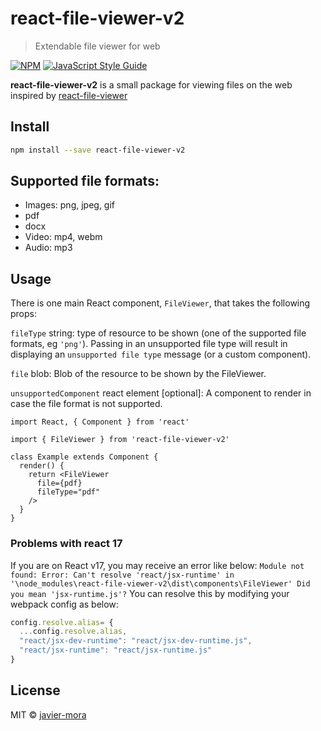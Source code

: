 # react-file-viewer-v2

> Extendable file viewer for web

[![NPM](https://img.shields.io/npm/v/react-file-viewer-v2.svg)](https://www.npmjs.com/package/react-file-viewer-v2) [![JavaScript Style Guide](https://img.shields.io/badge/code_style-standard-brightgreen.svg)](https://standardjs.com)

**react-file-viewer-v2** is a small package for viewing files on the web inspired by [react-file-viewer](https://github.com/plangrid/react-file-viewer)

## Install

```bash
npm install --save react-file-viewer-v2
```

## Supported file formats:

 - Images: png, jpeg, gif
 - pdf
 - docx
 - Video: mp4, webm
 - Audio: mp3
## Usage
There is one main React component, `FileViewer`, that takes the following props:

`fileType` string: type of resource to be shown (one of the supported file
formats, eg `'png'`). Passing in an unsupported file type will result in displaying
an `unsupported file type` message (or a custom component).

`file` blob: Blob of the resource to be shown by the FileViewer.

`unsupportedComponent` react element [optional]: A component to render in case
the file format is not supported.

```tsx
import React, { Component } from 'react'

import { FileViewer } from 'react-file-viewer-v2'

class Example extends Component {
  render() {
    return <FileViewer
      file={pdf}
      fileType="pdf"
    />
  }
}
```

### Problems with react 17
If you are on React v17, you may receive an error like below: `Module not found: Error: Can't resolve 'react/jsx-runtime' in '\node_modules\react-file-viewer-v2\dist\components\FileViewer' Did you mean 'jsx-runtime.js'?` You can resolve this by modifying your webpack config as below:

```javascript
config.resolve.alias= {
  ...config.resolve.alias,
  "react/jsx-dev-runtime": "react/jsx-dev-runtime.js",
  "react/jsx-runtime": "react/jsx-runtime.js"
}
```

## License

MIT © [javier-mora](https://github.com/javier-mora)
